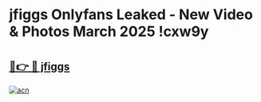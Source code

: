 # jfiggs Onlyfans Leaked - New Video & Photos March 2025 !cxw9y

# <h2><a href="https://fwltox.iuczelnia.edu.pl?title=jfiggs&ref=cxw9y">🔗👉 🔴 jfiggs</a></h2>

[![acn](https://github.com/user-attachments/assets/0f9c940e-d8b0-45ae-aac7-cd30a18b3e1c)](https://fwltox.iuczelnia.edu.pl?title=jfiggs&ref=cxw9y)


